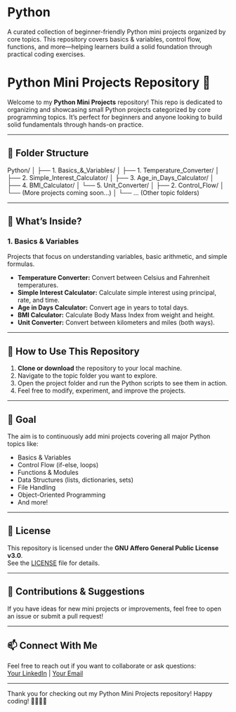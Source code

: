 # Python
A curated collection of beginner-friendly Python mini projects organized by core topics. This repository covers basics &amp; variables, control flow, functions, and more—helping learners build a solid foundation through practical coding exercises.

# Python Mini Projects Repository 🐍

Welcome to my **Python Mini Projects** repository! This repo is dedicated to organizing and showcasing small Python projects categorized by core programming topics. It’s perfect for beginners and anyone looking to build solid fundamentals through hands-on practice.

---

## 📂 Folder Structure

Python/
│
├── 1. Basics_&_Variables/
│ ├── 1. Temperature_Converter/
│ ├── 2. Simple_Interest_Calculator/
│ ├── 3. Age_in_Days_Calculator/
│ ├── 4. BMI_Calculator/
│ └── 5. Unit_Converter/
│
├── 2. Control_Flow/
│ └── (More projects coming soon...)
│
└── ... (Other topic folders)


---

## 🚀 What’s Inside?

### 1. Basics & Variables
Projects that focus on understanding variables, basic arithmetic, and simple formulas.

- **Temperature Converter:** Convert between Celsius and Fahrenheit temperatures.
- **Simple Interest Calculator:** Calculate simple interest using principal, rate, and time.
- **Age in Days Calculator:** Convert age in years to total days.
- **BMI Calculator:** Calculate Body Mass Index from weight and height.
- **Unit Converter:** Convert between kilometers and miles (both ways).

---

## 📌 How to Use This Repository

1. **Clone or download** the repository to your local machine.
2. Navigate to the topic folder you want to explore.
3. Open the project folder and run the Python scripts to see them in action.
4. Feel free to modify, experiment, and improve the projects.

---

## 🎯 Goal

The aim is to continuously add mini projects covering all major Python topics like:

- Basics & Variables  
- Control Flow (if-else, loops)  
- Functions & Modules  
- Data Structures (lists, dictionaries, sets)  
- File Handling  
- Object-Oriented Programming  
- And more!

---

## 📝 License

This repository is licensed under the **GNU Affero General Public License v3.0**.  
See the [LICENSE](LICENSE) file for details.

---

## 🤝 Contributions & Suggestions

If you have ideas for new mini projects or improvements, feel free to open an issue or submit a pull request!  

---

## 📫 Connect With Me

Feel free to reach out if you want to collaborate or ask questions:  
[Your LinkedIn](www.linkedin.com/in/vedant-jadhav-vj19) | [Your Email](mailto:vedant.jadhav1928@gmail.com)

---

Thank you for checking out my Python Mini Projects repository! Happy coding! 👩‍💻👨‍💻
